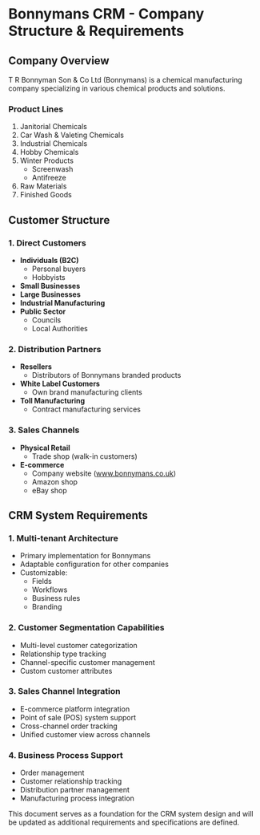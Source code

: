 # Bonnymans CRM - Company Structure & Requirements

## Company Overview
T R Bonnyman Son & Co Ltd (Bonnymans) is a chemical manufacturing company specializing in various chemical products and solutions.

### Product Lines
1. Janitorial Chemicals
2. Car Wash & Valeting Chemicals
3. Industrial Chemicals
4. Hobby Chemicals
5. Winter Products
   - Screenwash
   - Antifreeze
6. Raw Materials
7. Finished Goods

## Customer Structure

### 1. Direct Customers
- **Individuals (B2C)**
  - Personal buyers
  - Hobbyists
- **Small Businesses**
- **Large Businesses**
- **Industrial Manufacturing**
- **Public Sector**
  - Councils
  - Local Authorities

### 2. Distribution Partners
- **Resellers**
  - Distributors of Bonnymans branded products
- **White Label Customers**
  - Own brand manufacturing clients
- **Toll Manufacturing**
  - Contract manufacturing services

### 3. Sales Channels
- **Physical Retail**
  - Trade shop (walk-in customers)
- **E-commerce**
  - Company website (www.bonnymans.co.uk)
  - Amazon shop
  - eBay shop

## CRM System Requirements

### 1. Multi-tenant Architecture
- Primary implementation for Bonnymans
- Adaptable configuration for other companies
- Customizable:
  - Fields
  - Workflows
  - Business rules
  - Branding

### 2. Customer Segmentation Capabilities
- Multi-level customer categorization
- Relationship type tracking
- Channel-specific customer management
- Custom customer attributes

### 3. Sales Channel Integration
- E-commerce platform integration
- Point of sale (POS) system support
- Cross-channel order tracking
- Unified customer view across channels

### 4. Business Process Support
- Order management
- Customer relationship tracking
- Distribution partner management
- Manufacturing process integration

This document serves as a foundation for the CRM system design and will be updated as additional requirements and specifications are defined.
